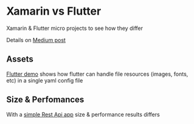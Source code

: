 # Xamarin vs Flutter
Xamarin &amp; Flutter micro projects to see how they differ

Details on [Medium post](https://medium.com/@lewixlabs/xamarin-vs-flutter-565b58088a40)

## Assets
[Flutter demo](https://github.com/lewixlabs/Xamarin-vs-Flutter/tree/master/assets_challenge) shows how flutter can handle file resources (images, fonts, etc) in a single yaml config file

## Size & Perfomances
With a [simple Rest Api app](https://github.com/lewixlabs/Xamarin-vs-Flutter/tree/master/size_challenge) size & performance results differs
